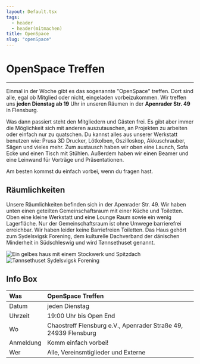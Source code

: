 ```yaml
---
layout: Default.tsx
tags:
  - header
  - header(mitmachen)
title: OpenSpace
slug: "openSpace"
---
```


# OpenSpace Treffen

---

Einmal in der Woche gibt es das sogenannte "OpenSpace" treffen. Dort sind alle, egal ob Mitglied oder nicht, eingeladen vorbeizukommen. Wir treffen uns **jeden Dienstag ab 19** Uhr in unseren Räumen in der **Apenrader Str. 49** in Flensburg. 

Was dann passiert steht den Mitgliedern und Gästen frei. Es gibt aber immer die Möglichkeit sich mit anderen auszutauschen, an Projekten zu arbeiten oder einfach nur zu quatschen. Du kannst alles aus unserer Werkstatt benutzen wie: Prusa 3D Drucker, Lötkolben, Oszilloskop, Akkuschrauber, Sägen und vieles mehr.
Zum austausch haben wir oben eine Launch, Sofa Ecke und einen Tisch mit Stühlen. Außerdem haben wir einen Beamer und eine Leinwand für Vorträge und Präsentationen.

Am besten kommst du einfach vorbei, wenn du fragen hast.

## Räumlichkeiten

Unsere Räumlichkeiten befinden sich in der Apenrader Str. 49. Wir haben unten einen geteilten Gemeinschaftsraum mit einer Küche und Toiletten. Oben eine kleine Werkstatt und eine Lounge Raum sowie ein wenig Lagerfläche. Nur der Gemeinschaftsraum ist ohne Umwege barrierefrei erreichbar. Wir haben leider keine Barriefreien Toiletten. 
Das Haus gehört zum Sydelsvigsk Forening,  dem kulturelle Dachverband der dänischen Minderheit in Südschleswig und wird Tønnsethuset genannt. 

![Ein gelbes haus mit einem Stockwerk und Spitzdach](/./media/apenraderstr49_flensburg.jpg)
![Tønnsethuset Sydelsvigsk Forening](/./media/apenraderstr49_flensburg_tuer_schild.jpg)


## Info Box
| Was | OpenSpace Treffen |
| :-- | :-- |
| Datum | jeden Dienstag |
| Uhrzeit | 19:00 Uhr bis Open End |
| Wo | Chaostreff Flensburg e.V., Apenrader Straße 49, 24939 Flensburg |
| Anmeldung | Komm einfach vorbei! |
| Wer | Alle, Vereinsmtiglieder und Externe |
